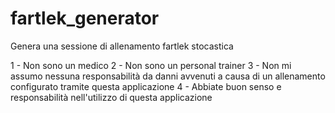 # fartlek_generator
Genera una sessione di allenamento fartlek stocastica


1 - Non sono un medico
2 - Non sono un personal trainer
3 - Non mi assumo nessuna responsabilità da danni avvenuti a causa di un allenamento configurato tramite questa applicazione
4 - Abbiate buon senso e responsabilità nell'utilizzo di questa applicazione
